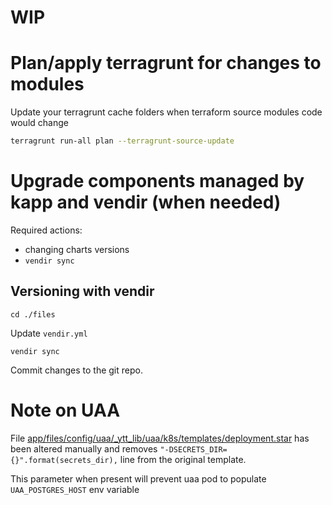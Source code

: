 # WIP

# Plan/apply terragrunt for changes to modules
Update your terragrunt cache folders when terraform source modules code would change
```sh
terragrunt run-all plan --terragrunt-source-update
```

# Upgrade components managed by kapp and vendir (when needed)
Required actions:
* changing charts versions
* `vendir sync`

## Versioning with vendir
```
cd ./files
```
Update `vendir.yml`
```
vendir sync
```
Commit changes to the git repo.

# Note on UAA
File [app/files/config/uaa/_ytt_lib/uaa/k8s/templates/deployment.star](../terraform-modules/concourse/app/files/config/uaa/_ytt_lib/uaa/k8s/templates/deployment.star) has been altered manually and removes `"-DSECRETS_DIR={}".format(secrets_dir),` line from the original template.

This parameter when present will prevent uaa pod to populate `UAA_POSTGRES_HOST` env variable
